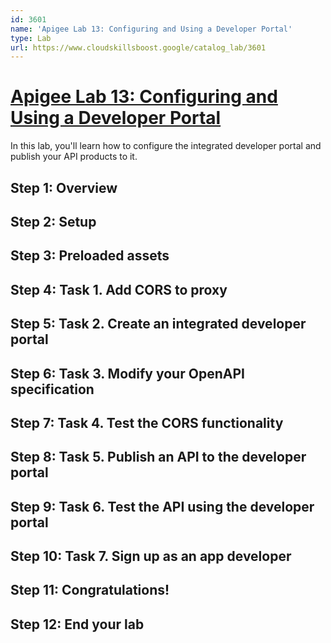 ```yaml
---
id: 3601
name: 'Apigee Lab 13: Configuring and Using a Developer Portal'
type: Lab
url: https://www.cloudskillsboost.google/catalog_lab/3601
---
```


# [Apigee Lab 13: Configuring and Using a Developer Portal](https://www.cloudskillsboost.google/catalog_lab/3601)

In this lab, you'll learn how to configure the integrated developer portal and publish your API products to it.

## Step 1: Overview

## Step 2: Setup

## Step 3: Preloaded assets

## Step 4: Task 1. Add CORS to proxy

## Step 5: Task 2. Create an integrated developer portal

## Step 6: Task 3. Modify your OpenAPI specification

## Step 7: Task 4. Test the CORS functionality

## Step 8: Task 5. Publish an API to the developer portal

## Step 9: Task 6. Test the API using the developer portal

## Step 10: Task 7. Sign up as an app developer

## Step 11: Congratulations!

## Step 12: End your lab
